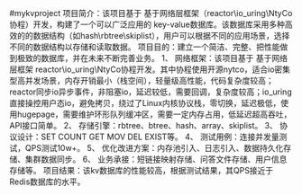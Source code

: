 #mykvproject
项目简介：该项目基于 基于网络层框架（reactor\io_uring\NtyCo协程）开发，构建了一个可以广泛应用的 key-value数据库。该数据库采用多种高效的的数据结构（如hash\rbtree\skiplist），用户可以根据不同的应用场景，选择不同的数据结构以存储和读取数据。
项目目的：建立一个简洁、完整、把性能做到极致的数据库，并在未来不断完善业务。
1、	网络框架：该项目基于 基于网络层框架 reactor\io_uring\NtyCo协程开发。其中协程使用开源nytco，适合io密集型高并发场景，内存开销最小（栈空间），轻量级高性能，代码复杂度较高；reactor同步io异步事件，非阻塞io，延迟较低，需要回调，复杂度较高；io_uring直接操控用户态io，避免拷贝，绕过了Linux内核协议栈，零切换，延迟极低，使用hugepage，需要维护环形队列缓冲区，需要一定内存占用，低延迟超高吞吐，API接口简单。
2、	存储引擎：rbtree、btree、hash、array、skiplist。
3、	协议设计：SET COUNT GET MOV DEL EXIST等。
4、	测试用例：连接并发量测试，QPS测试10w+。
5、	优化改进方案：内存池引入、日志引入、数据持久化存储、集群数据同步。
6、	业务承接：短链接映射存储、问答文件存储、用户信息存储等。
项目结果：该kv数据库的性能较高，根据测试结果，其QPS接近于Redis数据库的水平。

